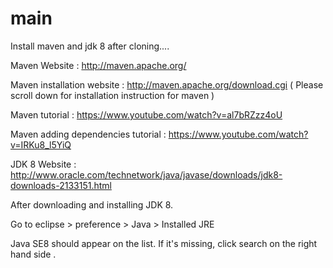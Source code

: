 main
====
Install maven and jdk 8 after cloning....

Maven Website : http://maven.apache.org/

Maven installation website : http://maven.apache.org/download.cgi
( Please scroll down for installation instruction for maven )

Maven tutorial : https://www.youtube.com/watch?v=al7bRZzz4oU

Maven adding dependencies tutorial : https://www.youtube.com/watch?v=IRKu8_l5YiQ




JDK 8 Website : http://www.oracle.com/technetwork/java/javase/downloads/jdk8-downloads-2133151.html

After downloading and installing JDK 8.

Go to eclipse > preference > Java > Installed JRE 

Java SE8 should appear on the list.
If it's missing, click search on the right hand side .


